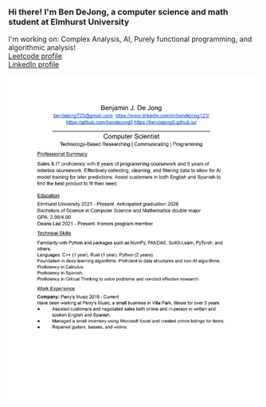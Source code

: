 ### Hi there! I'm Ben DeJong, a computer science and math student at Elmhurst University

I'm working on: Complex Analysis, AI, Purely functional programming, and algorithmic analysis!  
[Leetcode profile](https://leetcode.com/bendejong0/)  
[LinkedIn profile](https://www.linkedin.com/in/bendejong123/)  

![Resume](https://github.com/bendejong0/bendejong0/blob/main/Resume-DeJong-Jan-2024.png)
